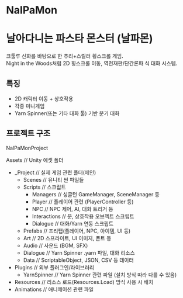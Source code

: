 # NalPaMon
 
# 날아다니는 파스타 몬스터 (날파몬)

크툴루 신화를 바탕으로 한 추리+스릴러 횡스크롤 게임.  
Night in the Woods처럼 2D 횡스크롤 이동, 역전재판/단간론파 식 대화 시스템.

## 특징
- 2D 캐릭터 이동 + 상호작용
- 각종 미니게임
- Yarn Spinner(또는 기타 대화 툴) 기반 분기 대화

## 프로젝트 구조

NalPaMonProject


Assets                      // Unity 에셋 폴더
- _Project                  // 실제 게임 관련 폴더(메인)
    - Scenes                // 유니티 씬 파일들
    - Scripts               // 스크립트
        - Managers          // 싱글턴 GameManager, SceneManager 등
        - Player            // 플레이어 관련 (PlayerController 등)
        - NPC               // NPC 제어, AI, 대화 트리거 등
        - Interactions      // 문, 상호작용 오브젝트 스크립트
        - Dialogue          // 대화/Yarn 연동 스크립트
    - Prefabs               // 프리팹(플레이어, NPC, 아이템, UI 등)
    - Art                   // 2D 스프라이트, UI 이미지, 폰트 등
    - Audio                 // 사운드 (BGM, SFX)
    - Dialogue              // Yarn Spinner .yarn 파일, 대화 리소스
    - Data                  // ScriptableObject, JSON, CSV 등 데이터
- Plugins                   // 외부 플러그인/라이브러리
    - YarnSpinner           // Yarn Spinner 관련 파일 (설치 방식 따라 다를 수 있음)
- Resources                 // 리소스 로드(Resources.Load) 방식 사용 시 배치
- Animations                // 애니메이션 관련 파일
